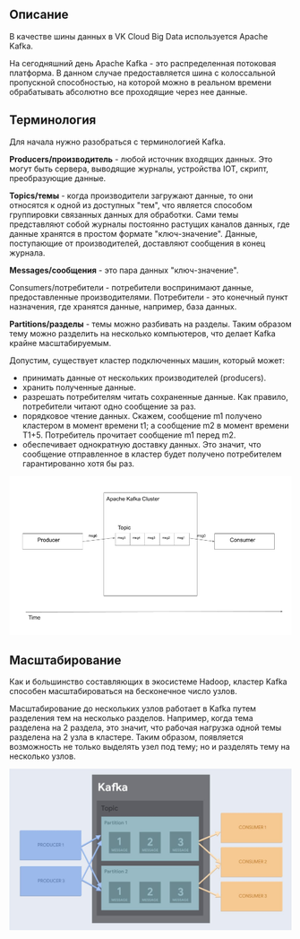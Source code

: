 ## Описание

В качестве шины данных в VK Cloud Big Data используется Apache Kafka.

На сегодняшний день Apache Kafka - это распределенная потоковая платформа. В данном случае предоставляется шина с колоссальной пропускной способностью, на которой можно в реальном времени обрабатывать абсолютно все проходящие через нее данные.

## Терминология

Для начала нужно разобраться с терминологией Kafka.

**Producers/производитель** - любой источник входящих данных. Это могут быть сервера, выводящие журналы, устройства IOT, скрипт, преобразующие данные.

**Topics/темы** - когда производители загружают данные, то они относятся к одной из доступных "тем", что является способом группировки связанных данных для обработки. Сами темы представляют собой журналы постоянно растущих каналов данных, где данные хранятся в простом формате "ключ-значение". Данные, поступающие от производителей, доставляют сообщения в конец журнала.

**Messages/сообщения** - это пара данных "ключ-значение".

Consumers/потребители - потребители воспринимают данные, предоставленные производителями. Потребители - это конечный пункт назначения, где хранятся данные, например, база данных.

**Partitions/разделы** - темы можно разбивать на разделы. Таким образом тему можно разделить на несколько компьютеров, что делает Kafka крайне масштабируемым.

Допустим, существует кластер подключенных машин, который может:

- принимать данные от нескольких производителей (producers).
- хранить полученные данные.
- разрешать потребителям читать сохраненные данные. Как правило, потребители читают одно сообщение за раз.
- порядковое чтение данных. Скажем, сообщение m1 получено кластером в момент времени t1; а сообщение m2 в момент времени T1+5. Потребитель прочитает сообщение m1 перед m2.
- обеспечивает однократную доставку данных. Это значит, что сообщение отправленное в кластер будет получено потребителем гарантированно хотя бы раз.

![](./assets/1598824864788-simple_kafka-png)

## Масштабирование

Как и большинство составляющих в экосистеме Hadoop, кластер Kafka способен масштабироваться на бесконечное число узлов.

Масштабирование до нескольких узлов работает в Kafka путем разделения тем на несколько разделов. Например, когда тема разделена на 2 раздела, это значит, что рабочая нагрузка одной темы разделена на 2 узла в кластере. Таким образом, появляется возможность не только выделять узел под тему; но и разделять тему на несколько узлов.

![](./assets/1598826231363-kafkapatitions-jpg)
